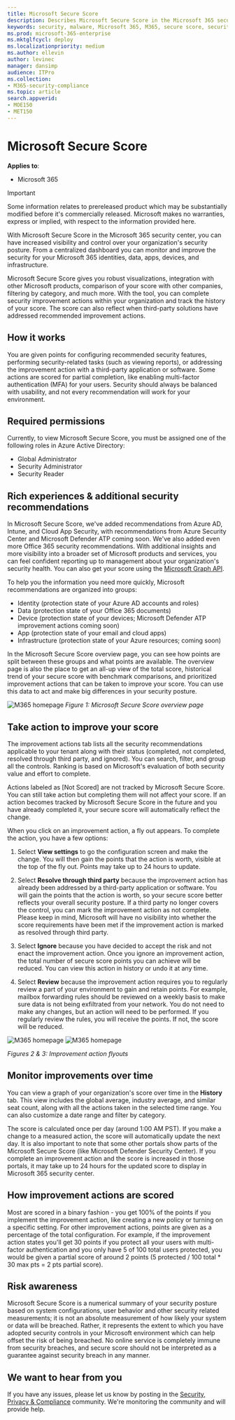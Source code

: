 ```yaml
---
title: Microsoft Secure Score
description: Describes Microsoft Secure Score in the Microsoft 365 security center, how details are calculated, and what security admins can expect using it.
keywords: security, malware, Microsoft 365, M365, secure score, security center, improvement actions
ms.prod: microsoft-365-enterprise
ms.mktglfcycl: deploy
ms.localizationpriority: medium
ms.author: ellevin
author: levinec
manager: dansimp
audience: ITPro
ms.collection: 
- M365-security-compliance  
ms.topic: article
search.appverid: 
- MOE150
- MET150
---
```


# Microsoft Secure Score

**Applies to**:
- Microsoft 365

>[!IMPORTANT]
>Some information relates to prereleased product which may be substantially modified before it's commercially released. Microsoft makes no warranties, express or implied, with respect to the information provided here.

With Microsoft Secure Score in the Microsoft 365 security center, you can have increased visibility and control over your organization's security posture. From a centralized dashboard you can monitor and improve the security for your Microsoft 365 identities, data, apps, devices, and infrastructure.

Microsoft Secure Score gives you robust visualizations, integration with other Microsoft products, comparison of your score with other companies, filtering by category, and much more. With the tool, you can complete security improvement actions within your organization and track the history of your score. The score can also reflect when third-party solutions have addressed recommended improvement actions.  

## How it works

You are given points for configuring recommended security features, performing security-related tasks (such as viewing reports), or addressing the improvement action with a third-party application or software. Some actions are scored for partial completion, like enabling multi-factor authentication (MFA) for your users. Security should always be balanced with usability, and not every recommendation will work for your environment.

## Required permissions

Currently, to view Microsoft Secure Score, you must be assigned one of the following roles in Azure Active Directory:

* Global Administrator
* Security Administrator
* Security Reader

## Rich experiences & additional security recommendations

In Microsoft Secure Score, we've added recommendations from Azure AD, Intune, and Cloud App Security, with recommendations from Azure Security Center and Microsoft Defender ATP coming soon. We've also added even more Office 365 security recommendations. With additional insights and more visibility into a broader set of Microsoft products and services, you can feel confident reporting up to management about your organization's security health. You can also get your score using the [Microsoft Graph API](https://docs.microsoft.com/graph/api/resources/securescores?view=graph-rest-beta).

To help you the information you need more quickly, Microsoft recommendations are organized into groups:

* Identity (protection state of your Azure AD accounts and roles)
* Data (protection state of your Office 365 documents)
* Device (protection state of your devices; Microsoft Defender ATP improvement actions coming soon)
* App (protection state of your email and cloud apps)
* Infrastructure (protection state of your Azure resources; coming soon)

In the Microsoft Secure Score overview page, you can see how points are split between these groups and what points are available. The overview page is also the place to get an all-up view of the total score, historical trend of your secure score with benchmark comparisons, and prioritized improvement actions that can be taken to improve your score. You can use this data to act and make big differences in your security posture.  

![M365 homepage](images/homepage-original.png)
*Figure 1: Microsoft Secure Score overview page*

## Take action to improve your score

The improvement actions tab lists all the security recommendations applicable to your tenant along with their status (completed, not completed, resolved through third party, and ignored). You can search, filter, and group all the controls.  Ranking is based on Microsoft's evaluation of both security value and effort to complete.

Actions labeled as [Not Scored] are not tracked by Microsoft Secure Score. You can still take action but completing them will not affect your score. If an action becomes tracked by Microsoft Secure Score in the future and you have already completed it, your secure score will automatically reflect the change.

When you click on an improvement action, a fly out appears. To complete the action, you have a few options:

1. Select **View settings** to go the configuration screen and make the change. You will then gain the points that the action is worth, visible at the top of the fly out. Points may take up to 24 hours to update.

2. Select **Resolve through third party** because the improvement action has already been addressed by a third-party application or software. You will gain the points that the action is worth, so your secure score better reflects your overall security posture. If a third party no longer covers the control, you can mark the improvement action as not complete. Please keep in mind, Microsoft will have no visibility into whether the score requirements have been met if the improvement action is marked as resolved through third party.

3. Select **Ignore** because you have decided to accept the risk and not enact the improvement action. Once you ignore an improvement action, the total number of secure score points you can achieve will be reduced. You can view this action in history or undo it at any time.

4. Select **Review** because the improvement action requires you to regularly review a part of your environment to gain and retain points. For example, mailbox forwarding rules should be reviewed on a weekly basis to make sure data is not being exfiltrated from your network. You do not need to make any changes, but an action will need to be performed. If you regularly review the rules, you will receive the points. If not, the score will be reduced.

![M365 homepage](images/secure-score1x450.png) ![M365 homepage](images/secure-score2x450.png)

*Figures 2 & 3: Improvement action flyouts*

## Monitor improvements over time

You can view a graph of your organization's score over time in the **History** tab. This view includes the global average, industry average, and similar seat count, along with all the actions taken in the selected time range. You can also customize a date range and filter by category.

The score is calculated once per day (around 1:00 AM PST). If you make a change to a measured action, the score will automatically update the next day. It is also important to note that some other portals show parts of the Microsoft Secure Score (like Microsoft Defender Security Center). If you complete an improvement action and the score is increased in those portals, it may take up to 24 hours for the updated score to display in Microsoft 365 security center.  

## How improvement actions are scored

Most are scored in a binary fashion - you get 100% of the points if you implement the improvement action, like creating a new policy or turning on a specific setting. For other improvement actions, points are given as a percentage of the total configuration. For example, if the improvement action states you'll get 30 points if you protect all your users with multi-factor authentication and you only have 5 of 100 total users protected, you would be given a partial score of around 2 points (5 protected / 100 total * 30 max pts = 2 pts partial score).

## Risk awareness

Microsoft Secure Score is a numerical summary of your security posture based on system configurations, user behavior and other security related measurements; it is not an absolute measurement of how likely your system or data will be breached. Rather, it represents the extent to which you have adopted security controls in your Microsoft environment which can help offset the risk of being breached. No online service is completely immune from security breaches, and secure score should not be interpreted as a guarantee against security breach in any manner.

## We want to hear from you

If you have any issues, please let us know by posting in the [Security, Privacy & Compliance](https://techcommunity.microsoft.com/t5/Security-Privacy-Compliance/bd-p/security_privacy) community. We're monitoring the community and will provide help.